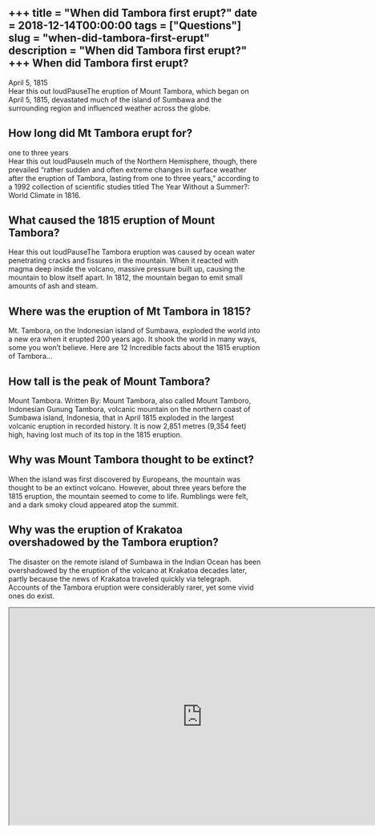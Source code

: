 +++
title = "When did Tambora first erupt?"
date = 2018-12-14T00:00:00
tags = ["Questions"]
slug = "when-did-tambora-first-erupt"
description = "When did Tambora first erupt?"
+++
When did Tambora first erupt?
-----------------------------

April 5, 1815  
Hear this out loudPauseThe eruption of Mount Tambora, which began on April 5, 1815, devastated much of the island of Sumbawa and the surrounding region and influenced weather across the globe.

How long did Mt Tambora erupt for?
----------------------------------

one to three years  
Hear this out loudPauseIn much of the Northern Hemisphere, though, there prevailed “rather sudden and often extreme changes in surface weather after the eruption of Tambora, lasting from one to three years,” according to a 1992 collection of scientific studies titled The Year Without a Summer?: World Climate in 1816.

What caused the 1815 eruption of Mount Tambora?
-----------------------------------------------

Hear this out loudPauseThe Tambora eruption was caused by ocean water penetrating cracks and fissures in the mountain. When it reacted with magma deep inside the volcano, massive pressure built up, causing the mountain to blow itself apart. In 1812, the mountain began to emit small amounts of ash and steam.

Where was the eruption of Mt Tambora in 1815?
---------------------------------------------

Mt. Tambora, on the Indonesian island of Sumbawa, exploded the world into a new era when it erupted 200 years ago. It shook the world in many ways, some you won’t believe. Here are 12 Incredible facts about the 1815 eruption of Tambora…

How tall is the peak of Mount Tambora?
--------------------------------------

Mount Tambora. Written By: Mount Tambora, also called Mount Tamboro, Indonesian Gunung Tambora, volcanic mountain on the northern coast of Sumbawa island, Indonesia, that in April 1815 exploded in the largest volcanic eruption in recorded history. It is now 2,851 metres (9,354 feet) high, having lost much of its top in the 1815 eruption.

Why was Mount Tambora thought to be extinct?
--------------------------------------------

When the island was first discovered by Europeans, the mountain was thought to be an extinct volcano. However, about three years before the 1815 eruption, the mountain seemed to come to life. Rumblings were felt, and a dark smoky cloud appeared atop the summit.

Why was the eruption of Krakatoa overshadowed by the Tambora eruption?
----------------------------------------------------------------------

The disaster on the remote island of Sumbawa in the Indian Ocean has been overshadowed by the eruption of the volcano at Krakatoa decades later, partly because the news of Krakatoa traveled quickly via telegraph. Accounts of the Tambora eruption were considerably rarer, yet some vivid ones do exist.

<iframe allow="accelerometer; autoplay; clipboard-write; encrypted-media; gyroscope; picture-in-picture" allowfullscreen="" class="__youtube_prefs__  epyt-is-override  no-lazyload" data-no-lazy="1" data-origheight="433" data-origwidth="770" data-skipgform_ajax_framebjll="" height="433" id="_ytid_50612" loading="lazy" src="https://www.youtube.com/embed/r676EnIp8yg?enablejsapi=1&autoplay=0&cc_load_policy=0&cc_lang_pref=&iv_load_policy=1&loop=0&modestbranding=0&rel=1&fs=1&playsinline=0&autohide=2&theme=dark&color=red&controls=1&" title="YouTube player" width="770"></iframe>